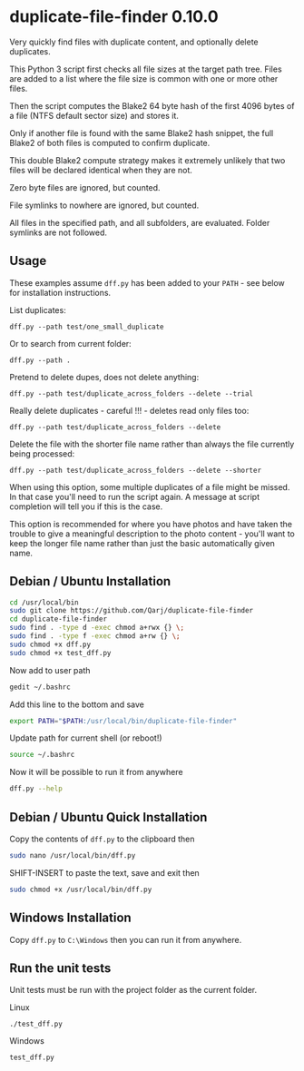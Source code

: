 # duplicate-file-finder 0.10.0

Very quickly find files with duplicate content, and optionally delete duplicates.

This Python 3 script first checks all file sizes at the target path tree.
Files are added to a list where the file size is common with one or more other files.

Then the script computes the Blake2 64 byte hash of the first 4096 bytes of a file (NTFS default sector size) and stores it.

Only if another file is found with the same Blake2 hash snippet, the full Blake2 of both files is computed to confirm duplicate.

This double Blake2 compute strategy makes it extremely unlikely that two files will be declared identical when they are not.

Zero byte files are ignored, but counted.

File symlinks to nowhere are ignored, but counted.

All files in the specified path, and all subfolders, are evaluated. Folder symlinks are not followed.

## Usage

These examples assume `dff.py` has been added to your `PATH` - see below for installation instructions.

List duplicates:

```
dff.py --path test/one_small_duplicate
```

Or to search from current folder:

```
dff.py --path .
```

Pretend to delete dupes, does not delete anything:

```
dff.py --path test/duplicate_across_folders --delete --trial
```

Really delete duplicates - careful !!! - deletes read only files too:

```
dff.py --path test/duplicate_across_folders --delete
```

Delete the file with the shorter file name rather than always the file currently being processed:

```
dff.py --path test/duplicate_across_folders --delete --shorter
```

When using this option, some multiple duplicates of a file might be missed. In that case you'll need to run
the script again. A message at script completion will tell you if this is the case.

This option is recommended for where you have photos and have taken the trouble to give a meaningful description
to the photo content - you'll want to keep the longer file name rather than just the basic automatically given name.

## Debian / Ubuntu Installation

```bash
cd /usr/local/bin
sudo git clone https://github.com/Qarj/duplicate-file-finder
cd duplicate-file-finder
sudo find . -type d -exec chmod a+rwx {} \;
sudo find . -type f -exec chmod a+rw {} \;
sudo chmod +x dff.py
sudo chmod +x test_dff.py
```

Now add to user path

```bash
gedit ~/.bashrc
```

Add this line to the bottom and save

```bash
export PATH="$PATH:/usr/local/bin/duplicate-file-finder"
```

Update path for current shell (or reboot!)

```bash
source ~/.bashrc
```

Now it will be possible to run it from anywhere

```bash
dff.py --help
```

## Debian / Ubuntu Quick Installation

Copy the contents of `dff.py` to the clipboard then

```bash
sudo nano /usr/local/bin/dff.py
```

SHIFT-INSERT to paste the text, save and exit then

```bash
sudo chmod +x /usr/local/bin/dff.py
```

## Windows Installation

Copy `dff.py` to `C:\Windows` then you can run it from anywhere.

## Run the unit tests

Unit tests must be run with the project folder as the current folder.

Linux

```
./test_dff.py
```

Windows

```
test_dff.py
```
